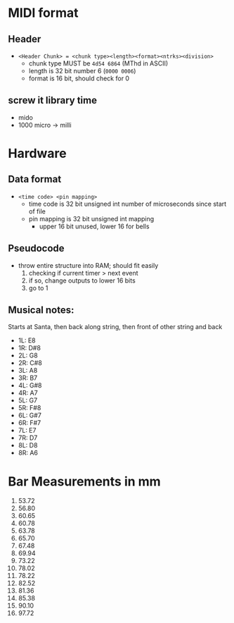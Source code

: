 # MIDI format
## Header
- `<Header Chunk> = <chunk type><length><format><ntrks><division>`
	+ chunk type MUST be `4d54 6864` (MThd in ASCII) 
	+ length is 32 bit number 6 (`0000 0006`)
	+ format is 16 bit, should check for 0
	
## screw it library time
- mido
- 1000 micro -> milli 

# Hardware
## Data format
- `<time code> <pin mapping>`
	+ time code is 32 bit unsigned int number of microseconds since start of file
	+ pin mapping is 32 bit unsigned int mapping
		* upper 16 bit unused, lower 16 for bells
## Pseudocode
- throw entire structure into RAM; should fit easily
	1. checking if current timer > next event
	2. if so, change outputs to lower 16 bits
	3. go to 1


## Musical notes:
Starts at Santa, then back along string, then front of other string and back
- 1L: E8
- 1R: D#8
- 2L: G8
- 2R: C#8
- 3L: A8
- 3R: B7
- 4L: G#8
- 4R: A7
- 5L: G7
- 5R: F#8
- 6L: G#7
- 6R: F#7
- 7L: E7
- 7R: D7
- 8L: D8
- 8R: A6

# Bar Measurements in mm
1. 53.72
2. 56.80
3. 60.65
4. 60.78
5. 63.78
6. 65.70
7. 67.48
8. 69.94
9. 73.22
10. 78.02
11. 78.22
12. 82.52
13. 81.36
14. 85.38
15. 90.10
16. 97.72
